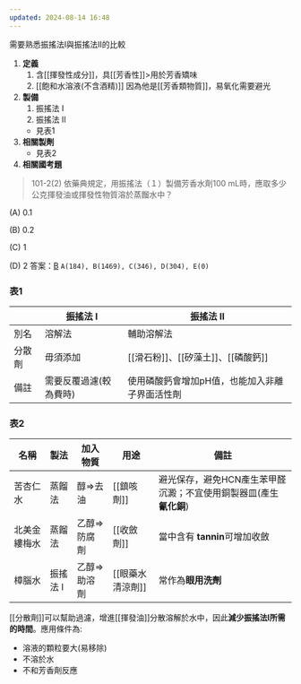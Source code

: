 ```yaml
---
updated: 2024-08-14 16:48
---
```

需要熟悉振搖法Ⅰ與振搖法Ⅱ的比較
1. **定義**
	1. 含[[揮發性成分]]，具[[芳香性]]>用於芳香矯味
	2. [[飽和水溶液(不含酒精)]]
	因為他是[[芳香類物質]]，易氧化需要避光
2. **製備**
	1. 振搖法 I
	2. 振搖法 II
	- 見表1
3. **相關製劑**
	- 見表2
4. **相關國考題** 
> 101-2(2)
	依藥典規定，用振搖法（１）製備芳香水劑100 mL時，應取多少公克揮發油或揮發性物質溶於蒸餾水中？

(A) 0.1

(B) 0.2

(C) 1

(D) 2
答案：[B](https://app.yamol.tw/item/412701)
`A(184), B(1469), C(346), D(304), E(0)`

### 表1

|     | 振搖法 I        | 振搖法  II                  |
| --- | ------------ | ------------------------ |
| 別名  | 溶解法          | 輔助溶解法                    |
| 分散劑 | 毋須添加         | [[滑石粉]]、[[矽藻土]]、[[磷酸鈣]]  |
| 備註  | 需要反覆過濾(較為費時) | 使用磷酸鈣會增加pH值，也能加入非離子界面活性劑 |
### 表2

| 名稱     | 製法    | 加入物質     | 用途         | 備註                                    |
| ------ | ----- | -------- | ---------- | ------------------------------------- |
| 苦杏仁水   | 蒸餾法   | 醇=>去油    | [[鎮咳劑]]    | 避光保存，避免HCN產生苯甲醛沉澱；不宜使用銅製器皿(產生**氰化銅**) |
| 北美金縷梅水 | 蒸餾法   | 乙醇=>防腐劑  | [[收斂劑]]    | 當中含有 **tannin**可增加收斂                  |
| 樟腦水    | 振搖法 I | 乙醇=>助溶劑  | [[眼藥水清涼劑]] | 常作為**眼用洗劑**                           |


[[分散劑]]可以幫助過濾，增進[[揮發油]]分散溶解於水中，因此**減少振搖法I所需的時間**。應用條件為:
 -  溶液的顆粒要大(易移除)
 - 不溶於水
 - 不和芳香劑反應
